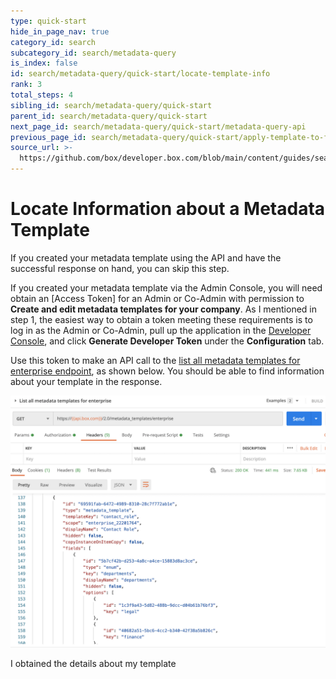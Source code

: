 ```yaml
---
type: quick-start
hide_in_page_nav: true
category_id: search
subcategory_id: search/metadata-query
is_index: false
id: search/metadata-query/quick-start/locate-template-info
rank: 3
total_steps: 4
sibling_id: search/metadata-query/quick-start
parent_id: search/metadata-query/quick-start
next_page_id: search/metadata-query/quick-start/metadata-query-api
previous_page_id: search/metadata-query/quick-start/apply-template-to-file
source_url: >-
  https://github.com/box/developer.box.com/blob/main/content/guides/search/metadata-query/quick-start/3-locate-template-info.md
---
```

# Locate Information about a Metadata Template

<Message warning>

If you created your metadata template using the API and have the successful
response on hand, you can skip this step.

</Message>

If you created your metadata template via the Admin Console, you will need
obtain an [Access Token] for an Admin or Co-Admin with permission to
**Create and edit metadata templates for your company**. As I mentioned in
step 1, the easiest way to obtain a token meeting these requirements is to log
in as the Admin or Co-Admin, pull up the application in the
[Developer Console][dc], and click **Generate Developer Token** under the
**Configuration** tab. 

Use this token to make an API call to the
[list all metadata templates for enterprise endpoint][metadata-list], as shown
below. You should be able to find information about your template in the
response.

<ImageFrame center>

![List All Templates](./images/list-all-templates.png)

</ImageFrame>

<Next>

I obtained the details about my template

</Next>

[dc]: https://account.box.com/developers/console
[metadata-list]: e://get-metadata-templates-enterprise/
